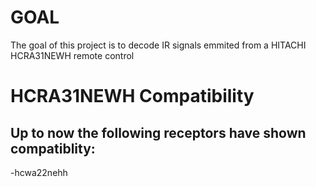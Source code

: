 # GOAL
The goal of this project is to decode IR signals emmited from a HITACHI HCRA31NEWH remote control 

# HCRA31NEWH Compatibility

## Up to now the following receptors have shown compatiblity:
-hcwa22nehh
